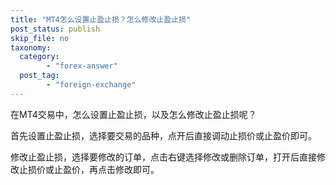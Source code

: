 ```yaml
---
title: "MT4怎么设置止盈止损？怎么修改止盈止损"
post_status: publish
skip_file: no
taxonomy:
  category:
        - "forex-answer"
  post_tag:
        - "foreign-exchange"
---
```


在MT4交易中，怎么设置止盈止损，以及怎么修改止盈止损呢？

首先设置止盈止损，选择要交易的品种，点开后直接调动止损价或止盈价即可。

修改止盈止损，选择要修改的订单，点击右键选择修改或删除订单，打开后直接修改止损价或止盈价，再点击修改即可。
